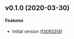 <a name="v0.1.0"></a>
## v0.1.0 (2020-03-30)


#### Features

*   Initial version ([f3093314](https://github.com/devsbb/envsubst-rs/commit/f30933149faf1381ac37e4f896a31bd32ee888c3))



